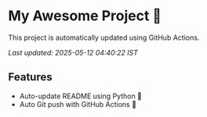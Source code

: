 # My Awesome Project 🚀

This project is automatically updated using GitHub Actions.

_Last updated: 2025-05-12 04:40:22 IST_

## Features
- Auto-update README using Python 🐍
- Auto Git push with GitHub Actions 🤖
